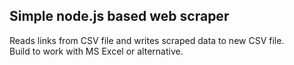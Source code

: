 ## Simple node.js based web scraper

Reads links from CSV file and writes scraped data to new CSV file.<br />
Build to work with MS Excel or alternative.<br />
